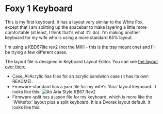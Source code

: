 # Foxy 1 Keyboard

This is my first keyboard. It has a layout very similar to the White Fox, except that I am splitting up the spacebar to make layering a little more comfortable (at least, I think that's what it'll do). I'm making another keyboard for my wife who is using a more standard 65% layout.

I'm using a KBD67lite rev2 (not the MKII - this is the tray mount one) and I'll be trying a few different cases.

The layout file is designed in Keyboard Layout Editor. You can see [the layout over there](http://www.keyboard-layout-editor.com/#/gists/afc069881d7bfbbf893153100ea3f6c8)

* Case_AllAcrylic has files for an acrylic sandwich case (it has its own README).
* Firmware-standard has a json file for my wife's 'Aria' layout keyboard. It looks like this: ![An Aria Style KB67 Rev2](FoxyStardard.jpg)
* Firmware-split has a jason file for my keyboard, which is more like the 'Whitefox' layout plus a split keyboard. It is a Dvorak layout default. It looks like this:
